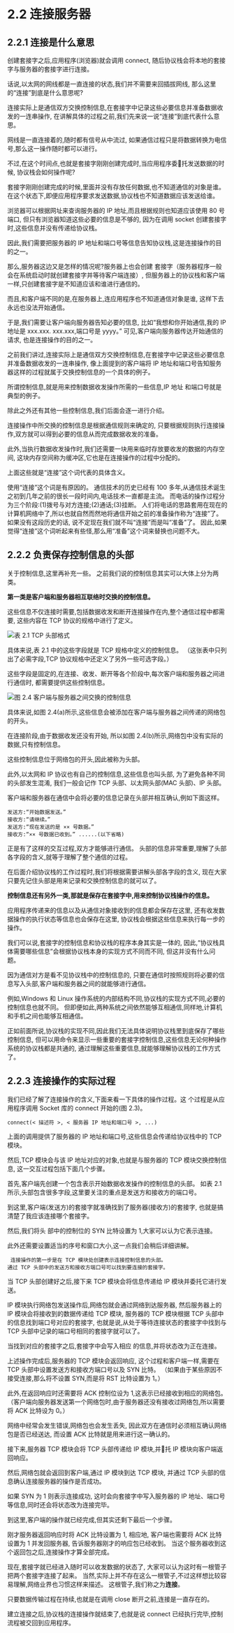 # 2.2 连接服务器

## 2.2.1 连接是什么意思

创建套接字之后,应用程序(浏览器)就会调用 connect,
随后协议栈会将本地的套接字与服务器的套接字进行连接。

话说,以太网的网线都是一直连接的状态,我们并不需要来回插拔网线,
那么这里的“连接”到底是什么意思呢?

连接实际上是通信双方交换控制信息,在套接字中记录这些必要信息并准备数据收发的一连串操作,
在讲解具体的过程之前,我们先来说一说“连接”到底代表什么意思。

网线是一直连接着的,随时都有信号从中流过,
如果通信过程只是将数据转换为电信号,那么这一操作随时都可以进行。

不过,在这个时间点,也就是套接字刚刚创建完成时,当应用程序委􏰀托发送数据的时候,
协议栈会如何操作呢?

套接字刚刚创建完成的时候,里面并没有存放任何数据,也不知道通信的对象是谁。
在这个状态下,即便应用程序要求发送数据,协议栈也不知道数据应该发送给谁。

浏览器可以根据网址来查询服务器的 IP 地址,而且根据规则也知道应该使用 80 号端口,
但只有浏览器知道这些必要的信息是不够的,
因为在调用 socket 创建套接字时,这些信息并没有传递给协议栈。

因此,我们需要把服务器的 IP 地址和端口号等信息告知协议栈,这是连接操作的目的之一。

那么,服务器这边又是怎样的情况呢?服务器上也会创建
套接字（服务器程序一般会在系统启动时就创建套接字并等待客户端连接）,
但服务器上的协议栈和客户端一样,只创建套接字是不知道应该和谁进行通信的。

而且,和客户端不同的是,在服务器上,连应用程序也不知道通信对象是谁,
这样下去永远也没法开始通信。

于是,我们需要让客户端向服务器告知必要的信息,
比如“我想和你开始通信,我的 IP 地址是 xxx.xxx. xxx.xxx,端口号是 yyyy。”
可见,客户端向服务器传达开始通信的请求, 也是连接操作的目的之一。

之前我们讲过,连接实际上是通信双方交换控制信息,在套接字中记录这些必要信息并准备数据收发的一连串操作,
像上面提到的客户端将 IP 地址和端口号告知服务器这样的过程就属于交换控制信息的一个具体的例子。

所谓控制信息,就是用来控制数据收发操作所需的一些信息,IP 地址 和端口号就是典型的例子。

除此之外还有其他一些控制信息,我们后面会逐一进行介绍。

连接操作中所交换的控制信息是根据通信规则来确定的, 
只要根据规则执行连接操作,双方就可以得到必要的信息从而完成数据收发的准备。

此外,当执行数据收发操作时,我们还需要一块用来临时存放要收发的数据的内存空间,
这块内存空间称为缓冲区,它也是在连接操作的过程中分配的。

上面这些就是“连接”这个词代表的具体含义。

使用“连接”这个词是有原因的。
通信技术的历史已经有 100 多年,从通信技术诞生之初到几年之前的很长一段时间内,电话技术一直都是主流。 
而电话的操作过程分为三个阶段:(1)拨号与对方连接;(2)通话;(3)挂断。
人们将电话的思路套用在现在的计算机网络中了,所以也就自然而然地将通信开始之前的准备操作称为“连接”了。
如果没有这段历史的话, 说不定现在我们就不叫“连接”而是叫“准备”了。
因此,如果觉得“连接”这个词听起来有些怪,那么用“准备”这个词来替换也问题不大。

## 2.2.2 负责保存控制信息的头部

关于控制信息,这里再补充一些。
之前我们说的控制信息其实可以大体上分为两类。

**第一类是客户端和服务器相互联络时交换的控制信息。**

这些信息不仅连接时需要,包括数据收发和断开连接操作在内,整个通信过程中都需要, 
这些内容在 TCP 协议的规格中进行了定义。

![表 2.1 TCP 头部格式](images/2.1.tb.png)    

具体来说,表 2.1 中的这些字段就是 TCP 规格中定义的控制信息。
（这张表中只列出了必需字段,TCP 协议规格中还定义了另外一些可选字段。）

这些字段是固定的,在连接、收发、断开等各个阶段中,每次客户端和服务器之间进行通信时,
都需要提供这些控制信息。

![图 2.4 客户端与服务器之间交换的控制信息](images/2.4.png)

具体来说,如图 2.4(a)所示,这些信息会被添加在客户端与服务器之间传递的网络包的开头。

在连接阶段,由于数据收发还没有开始, 
所以如图 2.4(b)所示,网络包中没有实际的数据,只有控制信息。

这些控制信息位于网络包的开头,因此被称为头部。

此外,以太网和 IP 协议也有自己的控制信息,这些信息也叫头部,
为了避免各种不同的头部发生混淆, 
我们一般会记作 TCP 头部、以太网头部(MAC 头部)、IP 头部。

客户端和服务器在通信中会将必要的信息记录在头部并相互确认,例如下面这样。

    发送方:“开始数据发送。” 
    接收方:“请继续。” 
    发送方:“现在发送的是 ×× 号数据。” 
    接收方:“×× 号数据已收到。” ......(以下省略)

正是有了这样的交互过程,双方才能够进行通信。
头部的信息非常重要,理解了头部各字段的含义,就等于理解了整个通信的过程。

在后面介绍协议栈的工作过程时,我们将根据需要讲解头部各字段的含义,
现在大家只要先记住头部是用来记录和交换控制信息的就可以了。

**控制信息还有另外一类,那就是保存在套接字中,用来控制协议栈操作的信息。**

应用程序传递来的信息以及从通信对象接收到的信息都会保存在这里,
还有收发数据操作的执行状态等信息也会保存在这里,
协议栈会根据这些信息来执行每一步的操作。

我们可以说,套接字的控制信息和协议栈的程序本身其实是一体的,
因此,“协议栈具体需要哪些信息”会根据协议栈本身的实现方式不同而不同,
但这并没有什么问题。

因为通信对方是看不见协议栈中的控制信息的,
只要在通信时按照规则将必要的信息写入头部,客户端和服务器之间的就能够进行通信。

例如,Windows 和 Linux 操作系统的内部结构不同,协议栈的实现方式不同,必要的控制信息也就不同。
但即便如此,两种系统之间依然能够互相通信,同样地,计算机和手机之间也能够互相通信。

正如前面所说,协议栈的实现不同,因此我们无法具体说明协议栈里到底保存了哪些控制信息,
但可以用命令来显示一些重要的套接字控制信息,这些信息无论何种操作系统的协议栈都是共通的,
通过理解这些重要信息,就能够理解协议栈的工作方式了。

## 2.2.3 连接操作的实际过程

我们已经了解了连接操作的含义,下面来看一下具体的操作过程。这
个过程是从应用程序调用 Socket 库的 connect 开始的(图 2.3)。

    connect(< 描述符 >, < 服务器 IP 地址和端口号 >, ...)

上面的调用提供了服务器的 IP 地址和端口号,这些信息会传递给协议栈中的 TCP 模块。

然后,TCP 模块会与该 IP 地址对应的对象,也就是与服务器的 TCP 模块交换控制信息,
这一交互过程包括下面几个步骤。

首先,客户端先创建一个包含表示开始数据收发操作的控制信息的头部。
如表 2.1 所示,头部包含很多字段,这里要关注的重点是发送方和接收方的端口号。

到这里,客户端(发送方)的套接字就准确找到了服务器(接收方)的套接字,
也就是搞清楚了我应该连接哪个套接字。

然后,我们将头 部中的控制位的 SYN 比特设置为 1,大家可以认为它表示连接。

此外还需要设置适当的序号和窗口大小,这一点我们会稍后详细讲解。

    ￼连接操作的第一步是在 TCP 模块处创建表示连接控制信息的头部。
    通过 TCP 头部中的发送方和接收方端口号可以找到要连接的套接字。

当 TCP 头部创建好之后,接下来 TCP 模块会将信息传递给 IP 模块并委托它进行发送。

IP 模块执行网络包发送操作后,网络包就会通过网络到达服务器,
然后服务器上的 IP 模块会将接收到的数据传递给 TCP 模块, 
服务器的 TCP 模块根据 TCP 头部中的信息找到端口号对应的套接字,
也就是说,从处于等待连接状态的套接字中找到与 TCP 头部中记录的端口号相同的套接字就可以了。

当找到对应的套接字之后,套接字中会写入相应 的信息,并将状态改为正在连接。

上述操作完成后,服务器的 TCP 模块会返回响应,
这个过程和客户端一样,需要在 TCP 头部中设置发送方和接收方端口号以及 SYN 比特。
（如果由于某些原因不接受连接,那么将不设置 SYN,而是将 RST 比特设置为 1。）

此外,在返回响应时还需要将 ACK 控制位设为 1,这表示已经接收到相应的网络包。
（客户端向服务器发送第一个网络包时,由于服务器还没有接收过网络包,所以需要将 ACK 比特设为 0。）

网络中经常会发生错误,网络包也会发生丢失,
因此双方在通信时必须相互确认网络包是否已经送达,
而设置 ACK 比特就是用来进行这一确认的。

接下来,服务器 TCP 模块会将 TCP 头部传递给 IP 模块,并􏰀托 IP 模块向客户端返回响应。

然后,网络包就会返回到客户端,通过 IP 模块到达 TCP 模块,
并通过 TCP 头部的信息确认连接服务器的操作是否成功。

如果 SYN 为 1 则表示连接成功,
这时会向套接字中写入服务器的 IP 地址、端口号等信息,同时还会将状态改为连接完毕。

到这里,客户端的操作就已经完成,但其实还剩下最后一个步骤。

刚才服务器返回响应时将 ACK 比特设置为 1,
相应地, 客户端也需要将 ACK 比特设置为 1 并发回服务器,
告诉服务器刚才的响应包已经收到。
当这个服务器收到这个返回包之后,连接操作才算全部完成。

现在,套接字就已经进入随时可以收发数据的状态了,
大家可以认为这时有一根管子把两个套接字连接了起来。
当然,实际上并不存在这么一根管子,不过这样想比较容易理解,网络业界也习惯这样来描述。
这根管子,我们称之为**连接**。

只要数据传输过程在持续,也就是在调用 close 断开之前,连接是一直存在的。

建立连接之后,协议栈的连接操作就结束了,也就是说 connect 已经执行完毕,控制流程被交回到应用程序。